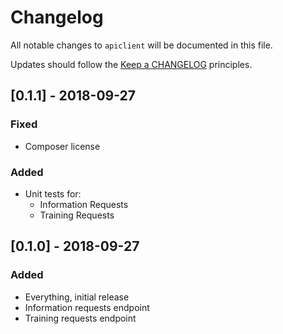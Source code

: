 # Changelog

All notable changes to `apiclient` will be documented in this file.

Updates should follow the [Keep a CHANGELOG](http://keepachangelog.com/) principles.


## [0.1.1] - 2018-09-27

### Fixed
- Composer license
 
### Added

- Unit tests for:
  - Information Requests
  - Training Requests

## [0.1.0] - 2018-09-27

### Added
- Everything, initial release
- Information requests endpoint
- Training requests endpoint
